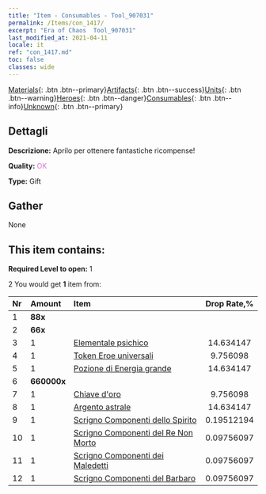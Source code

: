 ```yaml
---
title: "Item - Consumables - Tool_907031"
permalink: /Items/con_1417/
excerpt: "Era of Chaos  Tool_907031"
last_modified_at: 2021-04-11
locale: it
ref: "con_1417.md"
toc: false
classes: wide
---
```

 [Materials](/it/Items/){: .btn .btn--primary}[Artifacts](/it/Items/Artifacts/){: .btn .btn--success}[Units](/it/Items/Units/){: .btn .btn--warning}[Heroes](/it/Items/Heroes/){: .btn .btn--danger}[Consumables](/it/Items/Consumables/){: .btn .btn--info}[Unknown](/it/Items/Unknown/){: .btn .btn--primary}

## Dettagli
 **Descrizione:** Aprilo per ottenere fantastiche ricompense!

 **Quality:** <span style="color: #DA70D6">OK</span>

 **Type:** Gift

## Gather

  None

## This item contains:

 **Required Level to open:** 1

 2 You would get **1** item  from:

  | Nr | Amount |     Item    | Drop Rate,% |
  |:---|:-------|:------------|:---------:|
  | 1 |  **88x** | <i class="fas fa-gem"/> |  | 11.707317 | 
  | 2 |  **66x** | <i class="fas fa-gem"/> |  | 14.634147 | 
  | 3 | 1 | [Elementale psichico](/it/Items/unt_267/) | 14.634147 | 
  | 4 | 1 | [Token Eroe universali](/it/Items/her_358/) | 9.756098 | 
  | 5 | 1 | [Pozione di Energia grande](/it/Items/con_706/) | 14.634147 | 
  | 6 |  **660000x** | <i class="fas fa-coins"/> |  | 9.756098 | 
  | 7 | 1 | [Chiave d'oro](/it/Items/con_783/) | 9.756098 | 
  | 8 | 1 | [Argento astrale](/it/Items/con_969/) | 14.634147 | 
  | 9 | 1 | [Scrigno Componenti dello Spirito](/it/Items/con_1339/) | 0.19512194 | 
  | 10 | 1 | [Scrigno Componenti del Re Non Morto](/it/Items/con_1340/) | 0.09756097 | 
  | 11 | 1 | [Scrigno Componenti dei Maledetti](/it/Items/con_1341/) | 0.09756097 | 
  | 12 | 1 | [Scrigno Componenti del Barbaro](/it/Items/con_1342/) | 0.09756097 | 
